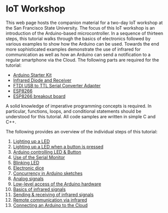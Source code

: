# IoT Workshop

This web page hosts the companion material for a two-day IoT workshop at the San Francisco State University.
The focus of this IoT workshop is an introduction of the Arduino-based microcontroller. In a sequence of
thirteen steps, this
tutorial walks through the basics of electronics followed by various examples to show how the Arduino
can be used. Towards the end more sophisticated examples demonstrate the use of infrared for communication
as well as how an Arduino can send a notification to a regular smartphone via the Cloud. The following parts
are required for the tutorial:

* <a href="http://a.co/5hgrRdi">Arduino Starter Kit</a>
* <a href="http://a.co/dUCtlyZ">Infrared Diode and Receiver</a>
* <a href="http://a.co/j8D9G7R">FTDI USB to TTL Serial Converter Adapter</a>
* <a href="http://a.co/3dRiMDa">ESP8266</a>
* <a href="http://a.co/iyfeq5Z">ESP8266 breakout board</a>

A solid knowledge of imperative programming concepts is required. In particular, functions,
loops, and conditional statements should be understood for this tutorial. All code samples are written in
simple C and C++.

The following provides an overview of the individual steps of this tutorial:

1. <a href="00/">Lighting up a LED</a>
2. <a href="01/">Lighting up a LED when a button is pressed</a>
3. <a href="02/">Arduino controlling LED & Button</a>
4. <a href="03/">Use of the Serial Monitor</a>
5. <a href="04/">Blinking LED</a>
6. <a href="05/">Electronic dice</a>
7. <a href="06/">Concurrency in Arduino sketches</a>
8. <a href="07/">Analog signals</a>
9. <a href="08/">Low-level access of the Arduino hardware</a>
10. <a href="09/">Basics of infrared signals</a>
11. <a href="10/">Sending & receiving of infrared signals</a>
12. <a href="11/">Remote communication via infrared</a>
13. <a href="12/">Connecting an Arduino to the Cloud</a>
